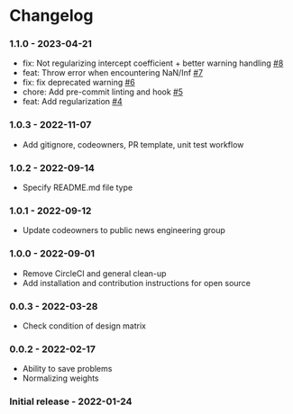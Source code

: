 # Changelog

### 1.1.0 - 2023-04-21
- fix: Not regularizing intercept coefficient + better warning handling [#8](https://github.com/washingtonpost/elex-solver/pull/8)
- feat: Throw error when encountering NaN/Inf [#7](https://github.com/washingtonpost/elex-solver/pull/7)
- fix: fix deprecated warning [#6](https://github.com/washingtonpost/elex-solver/pull/6)
- chore: Add pre-commit linting and hook [#5](https://github.com/washingtonpost/elex-solver/pull/5)
- feat: Add regularization [#4](https://github.com/washingtonpost/elex-solver/pull/4)

### 1.0.3 - 2022-11-07
 - Add gitignore, codeowners, PR template, unit test workflow

### 1.0.2 - 2022-09-14
 - Specify README.md file type

### 1.0.1 - 2022-09-12
 - Update codeowners to public news engineering group

### 1.0.0 - 2022-09-01
 - Remove CircleCI and general clean-up
 - Add installation and contribution instructions for open source

### 0.0.3 - 2022-03-28
 - Check condition of design matrix

### 0.0.2 - 2022-02-17
 - Ability to save problems
 - Normalizing weights

### Initial release - 2022-01-24



 